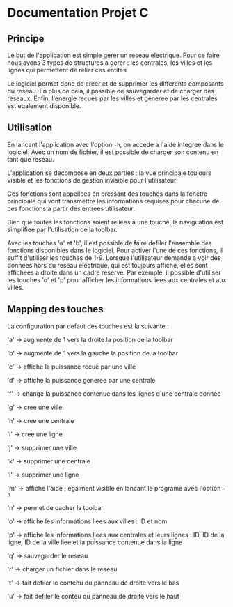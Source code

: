 # Documentation Projet C

## Principe
Le but de l'application est simple gerer un reseau electrique. Pour ce faire nous avons 3 types de structures a gerer : les centrales, les villes et les lignes qui permettent de relier ces entites

Le logiciel permet donc de creer et de supprimer les differents composants du reseau. En plus de cela, il possible de sauvegarder et de charger des reseaux. Enfin, l'energie recues par les villes et generee par les centrales est egalement disponible.  

## Utilisation
En lancant l'application avec l'option `-h`, on accede a l'aide integree dans le logiciel. Avec un nom de fichier, il est possible de charger son contenu en tant que reseau.

L'application se decompose en deux parties : la vue principale toujours visible et les fonctions de gestion invisible pour l'utilisateur

Ces fonctions sont appellees en pressant des touches dans la fenetre principale qui vont transmettre les informations requises pour chacune de ces fonctions a partir des entrees utilisateur.

Bien que toutes les fonctions soient reliees a une touche, la naviguation est simplifiee par l'utilisation de la toolbar. 

Avec les touches 'a' et 'b', il est possible de faire defiler l'ensemble des fonctions disponibles dans le logiciel. Pour activer l'une de ces fonctions, il suffit d'utiliser les touches de 1-9. 
Lorsque l'utilisateur demande a voir des donnees hors du reseau electrique, qui est toujours affiche, elles sont affichees a droite dans un cadre reserve. Par exemple, il possible d'utiliser les touches 
'o' et 'p' pour afficher les informations liees aux centrales et aux villes.

## Mapping des touches
La configuration par defaut des touches est la suivante :

'a' -> augmente de 1 vers la droite la position de la toolbar 

'b' -> augmente de 1 vers la gauche la position de la toolbar 

'c' -> affiche la puissance recue par une ville

'd' -> affiche la puissance generee par une centrale

'f' -> change la puissance contenue dans les lignes d'une centrale donnee

'g' -> cree une ville

'h' -> cree une centrale

'i' -> cree une ligne

'j' -> supprimer une ville

'k' -> supprimer une centrale

'l' -> supprimer une ligne

'm' -> affiche l'aide ; egalment visible en lancant le programe avec l'option `-h`

'n' -> permet de cacher la toolbar

'o' -> affiche les informations liees aux villes : ID et nom

'p' -> affiche les informations liees aux centrales et leurs lignes : ID, ID de la ligne, ID de la ville liee et la puissance contenue dans la ligne

'q' -> sauvegarder le reseau

'r' -> charger un fichier dans le reseau

't' -> fait defiler le contenu du panneau de droite vers le bas

'u' -> fait defiler le conteu du panneau de droite vers le haut